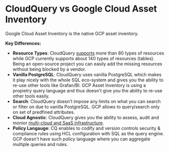 # CloudQuery vs Google Cloud Asset Inventory

Google Cloud Asset Inventory is the native GCP asset inventory.

**Key Differences:**
- **Resource Types**: CloudQuery [supports](https://hub.cloudquery.io) more than 80 types of resources while GCP currently supports about 140 types of resources (tables). Being an open-source project you can easily add the missing resources without being blocked by a vendor. 
- **Vanilla PostgreSQL**: CloudQuery uses vanilla PostgreSQL which makes it play nicely with the whole SQL eco-system and gives you the ability to re-use other tools like Grafan/BI. GCP Asset Inventory is using a propietry query language and thus doesn't give you the ability to re-use other tools easily.
- **Search**: CloudQuery doesn't impose any limits on what you can search or filter on due to vanilla PostgreSQL. GCP allows to query/search only on set of predfined attributes.
- **Cloud Agnostic**: CloudQuery gives you the ability to assess, audit and monior [multi-cloud and SaaS infrastructure](https://hub.cloudquery.io).
- **Policy Langauge**: CQ enables to codify and version controls security & compliance rules using HCL configuration with SQL as the query engine. GCP doesn't have such policy language where you can aggregate multiple queries and rules.